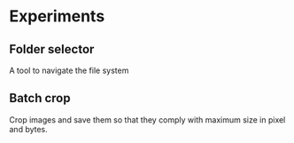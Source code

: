 # Experiments

## Folder selector

A tool to navigate the file system

## Batch crop

Crop images and save them so that they
comply with maximum size in pixel and bytes.
